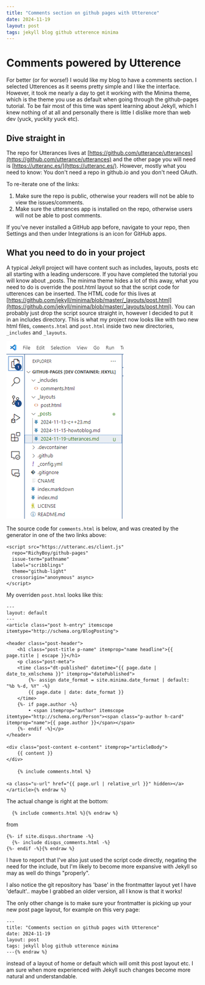 ```yaml
---
title: "Comments section on github pages with Utterence"
date: 2024-11-19
layout: post
tags: jekyll blog github utterence minima
---
```


# Comments powered by Utterence

For better (or for worse!) I would like my blog to have a comments section. I selected Utterences as it seems pretty simple and I like the interface. However, it took me nearly a day to get it working with the Minima theme, which is the theme you use as default when going through the github-pages tutorial. To be fair most of this time was spent learning about Jekyll, which I knew nothing of at all and personally there is little I dislike more than web dev (yuck, yuckity yuck etc).

## Dive straight in

The repo for Utterances lives at [https://github.com/utterance/utterances](https://github.com/utterance/utterances) and the other page you will need is [https://utteranc.es/](https://utteranc.es/). However, mostly what you need to know: You don't need a repo in github.io and you don't need OAuth.

To re-iterate one of the links:

  1. Make sure the repo is public, otherwise your readers will not be able to view the issues/comments.
  2. Make sure the utterances app is installed on the repo, otherwise users will not be able to post comments. 

If you've never installed a GitHub app before, navigate to your repo, then Settings and then under Integrations is an icon for GitHub apps.

## What you need to do in your project

A typical Jekyll project will have content such as includes, layouts, posts etc all starting with a leading underscore. If you have completed the tutorial you will know about _posts. The minima theme hides a lot of this away, what you need to do is override the post.html layout so that the script code for utterences can be inserted. The HTML code for this lives at [https://github.com/jekyll/minima/blob/master/_layouts/post.html](https://github.com/jekyll/minima/blob/master/_layouts/post.html). You can probably just drop the script source straight in, however I decided to put it in an includes directory. This is what my project now looks like with two new html files, `comments.html` and `post.html` inside two new directories, `_includes` and `_layouts`.

![Image](/assets/images/project.png)

The source code for `comments.html` is below, and was created by the generator in one of the two links above:

```
<script src="https://utteranc.es/client.js" 
  repo="RichyBoy/github-pages" 
  issue-term="pathname" 
  label="scribblings"
  theme="github-light" 
  crossorigin="anonymous" async>
</script>
```

My overriden `post.html` looks like this:

```{% raw %}
---
layout: default
---
<article class="post h-entry" itemscope itemtype="http://schema.org/BlogPosting">

<header class="post-header">
    <h1 class="post-title p-name" itemprop="name headline">{{ page.title | escape }}</h1>
    <p class="post-meta">
    <time class="dt-published" datetime="{{ page.date | date_to_xmlschema }}" itemprop="datePublished">
        {%- assign date_format = site.minima.date_format | default: "%b %-d, %Y" -%}
        {{ page.date | date: date_format }}
    </time>
    {%- if page.author -%}
        • <span itemprop="author" itemscope itemtype="http://schema.org/Person"><span class="p-author h-card" itemprop="name">{{ page.author }}</span></span>
    {%- endif -%}</p>
</header>

<div class="post-content e-content" itemprop="articleBody">
    {{ content }}
</div>

    {% include comments.html %}
    
<a class="u-url" href="{{ page.url | relative_url }}" hidden></a>
</article>{% endraw %}
```

The actual change is right at the bottom:
```{% raw %}
  {% include comments.html %}{% endraw %}
```
        
from

```{% raw %}
{%- if site.disqus.shortname -%}
  {%- include disqus_comments.html -%}
{%- endif -%}{% endraw %}
```

I have to report that I've also just used the script code directly, negating the need for the include, but I'm likely to become more expansive with Jekyll so may as well do things "properly".

I also notice the git repository has 'base' in the frontmatter layout yet I have 'default'.. maybe I grabbed an older version, all I know is that it works!

The only other change is to make sure your frontmatter is picking up your new post page layout, for example on this very page:
```{% raw %}
---
title: "Comments section on github pages with Utterence"
date: 2024-11-19
layout: post
tags: jekyll blog github utterence minima
---{% endraw %}
```

instead of a layout of home or default which will omit this post layout etc. I am sure when more experienced with Jekyll such changes become more natural and understandable.

